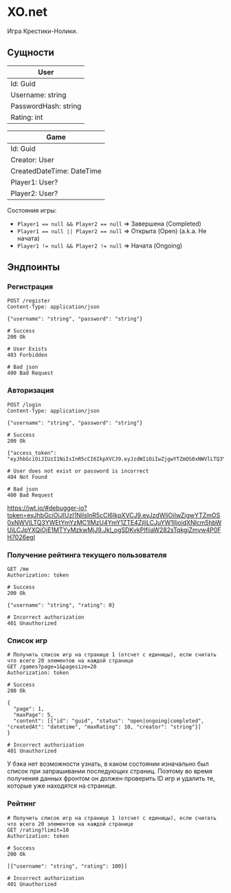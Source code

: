 # XO.net

Игра Крестики-Нолики.

## Сущности

| User                 |
|----------------------|
| Id: Guid             |
| Username: string     |
| PasswordHash: string |
| Rating: int          |


| Game                      |
|---------------------------|
| Id: Guid                  |
| Creator: User             |
| CreatedDateTime: DateTime |
| Player1: User?            |
| Player2: User?            |

Состояния игры:

- `Player1 == null && Player2 == null` ⇒ Завершена (Completed)
- `Player1 == null || Player2 == null` ⇒ Открыта (Open) (a.k.a. Не начата)
- `Player1 != null && Player2 != null` ⇒ Начата (Ongoing)

## Эндпоинты

### Регистрация

```http
POST /register
Content-Type: application/json

{"username": "string", "password": "string"}

# Success
200 Ok

# User Exists
403 Forbidden

# Bad json
400 Bad Request
```

### Авторизация

```http
POST /login
Content-Type: application/json

{"username": "string", "password": "string"}

# Success
200 Ok

{"access_token": "eyJhbGciOiJIUzI1NiIsInR5cCI6IkpXVCJ9.eyJzdWIiOiIwZjgwYTZmOS0xNWVlLTQ3YWEtYmYzMC1lMzU4YmY1ZTE4ZjIiLCJuYW1lIjoidXNlcm5hbWUiLCJpYXQiOjE1MTYyMzkwMjJ9.Jkl_ogSDKvkPlfiiaW282sTqkgiZmvw4P0FH7026egI"}

# User does not exist or password is incorrect
404 Not Found

# Bad json
400 Bad Request
```
 https://jwt.io/#debugger-io?token=eyJhbGciOiJIUzI1NiIsInR5cCI6IkpXVCJ9.eyJzdWIiOiIwZjgwYTZmOS0xNWVlLTQ3YWEtYmYzMC1lMzU4YmY1ZTE4ZjIiLCJuYW1lIjoidXNlcm5hbWUiLCJpYXQiOjE1MTYyMzkwMjJ9.Jkl_ogSDKvkPlfiiaW282sTqkgiZmvw4P0FH7026egI

### Получение рейтинга текущего пользователя

``` http
GET /me
Authorization: token

# Success
200 Ok

{"username": "string", "rating": 0}

# Incorrect authorization
401 Unauthorized
```

### Список игр

``` http
# Получить список игр на странице 1 (отсчет с единицы), если считать что всего 20 элементов на каждой странице
GET /games?page=1&pagesize=20
Authorization: token

# Success
200 Ok

{
  "page": 1,
  "maxPage": 5,
  "content": [{"id": "guid", "status": "open|ongoing|completed", "createdAt": "datetime", "maxRating": 10, "creator": "string"}]
}

# Incorrect authorization
401 Unauthorized
```

У бэка нет возможности узнать, в каком состоянии изначально был список при запрашивании последующих страниц. Поэтому во время получения данных фронтом он должен проверить ID игр и удалить те, которые уже находятся на странице.

### Рейтинг

``` http
# Получить список игр на странице 1 (отсчет с единицы), если считать что всего 20 элементов на каждой странице
GET /rating?limit=10
Authorization: token

# Success
200 Ok

[{"username": "string", "rating": 100}]

# Incorrect authorization
401 Unauthorized
```

